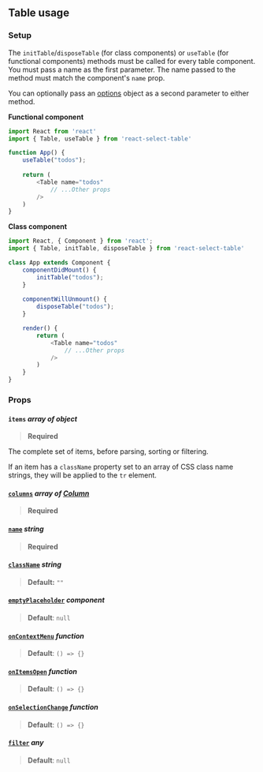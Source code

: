 ## Table usage

### Setup

The `initTable`/`disposeTable` (for class components) or `useTable` (for functional components) methods must be called for every table component. You must pass a name as the first parameter. The name passed to the method must match the component's `name` prop.

You can optionally pass an [options](./types.md#options-object) object as a second parameter to either method.

**Functional component**

```javascript
import React from 'react'
import { Table, useTable } from 'react-select-table'

function App() {
    useTable("todos");
    
    return (
        <Table name="todos"
            // ...Other props
        />
    )
}
```

**Class component**

```javascript
import React, { Component } from 'react';
import { Table, initTable, disposeTable } from 'react-select-table'

class App extends Component {
    componentDidMount() {
        initTable("todos");
    }
    
    componentWillUnmount() {
        disposeTable("todos");
    }

    render() {
        return (
            <Table name="todos"
                // ...Other props
            />
        )
    }
}
```



### Props

#### `items` _array of object_

> **Required**

The complete set of items, before parsing, sorting or filtering.

If an item has a `className` property set to an array of CSS class name strings, they will be applied to the `tr` element.

#### [`columns`](./core.md#columns-array-of-column) _array of [Column](./types.md#column-object)_
> **Required**

#### [`name`](./core.md#name-string) _string_
> **Required**

#### [`className`](./core.md#classname-string) _string_

> **Default:** `""`

#### [`emptyPlaceholder`](./core.md#emptyplaceholder-component) _component_

> **Default**: `null`

#### [`onContextMenu`](./core.md#oncontextmenu-function) _function_

>  **Default**: `() => {}`

#### [`onItemsOpen`](./core.md#onitemsopen-function) _function_

> **Default**: `() => {}`

#### [`onSelectionChange`](./core.md#onselectionchange-function) _function_

> **Default**: `() => {}`

#### [`filter`](./core.md#filter-any) *any*

> **Default**: `null`
